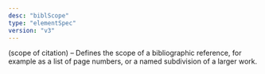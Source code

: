 ```yaml
---
desc: "biblScope"
type: "elementSpec"
version: "v3"
---
```


(scope of citation) – Defines the scope of a bibliographic reference, for example
as a
list of page numbers, or a named subdivision of a larger work.